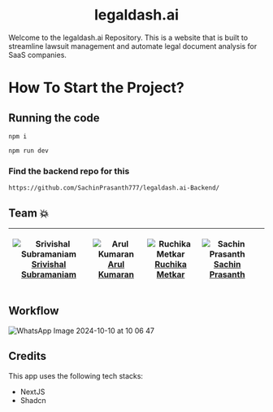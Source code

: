 <h1 align="center" id="title">legaldash.ai</h1>

<p id="description">Welcome to the legaldash.ai Repository. This is a website that is built to streamline lawsuit management and automate legal document analysis for SaaS companies.</p>

# How To Start the Project?

## Running the code
```
npm i
```
```
npm run dev
```

### Find the backend repo for this
```
https://github.com/SachinPrasanth777/legaldash.ai-Backend/
```

## Team 💥

| <p align="center">![Srivishal Subramaniam](https://github.com/root-daemon.png?size=128)<br>[Srivishal Subramaniam](https://github.com/root-daemon)</p> | <p align="center">![Arul Kumaran](https://github.com/arulkumarann.png?size=128)<br>[Arul Kumaran](https://github.com/arulkumarann)</p> | <p align="center">![Ruchika Metkar](https://github.com/groovycatblaze.png?size=128)<br>[Ruchika Metkar](https://github.com/groovycatblaze)</p> | <p align="center">![Sachin Prasanth](https://github.com/SachinPrasanth777.png?size=128)<br>[Sachin Prasanth](https://github.com/SachinPrasanth777)</p> | <p></p>
| ---------------------------------------------------------------------------------------------------------------------------------------------- | ---------------------------------------------------------------------------------------------------------------------------- | ---------------------------------------------------------------------------------------------------------------------------------------- | ---------------------------------------------------------------------------------------------------------------------- | ---------------------------------------------------------------------------------------------------------------------- | 

## Workflow
![WhatsApp Image 2024-10-10 at 10 06 47](https://github.com/user-attachments/assets/731fe1bd-3e90-457b-ae52-44a122f83b1e)


## Credits

This app uses the following tech stacks:

- NextJS
- Shadcn
